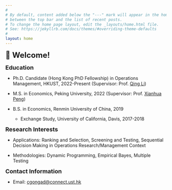 ```yaml
---
#
# By default, content added below the "---" mark will appear in the home page
# between the top bar and the list of recent posts.
# To change the home page layout, edit the _layouts/home.html file.
# See: https://jekyllrb.com/docs/themes/#overriding-theme-defaults
#
layout: home
---
```

**<font size=5>:wave: Welcome!</font>**

**<font size=4>Education</font>**

* Ph.D. Candidate (Hong Kong PhD Fellowship) in Operations Management, HKUST, 2022-Present (Supervisor: Prof. [Qing Li](https://isom.hkust.edu.hk/faculty-and-staff/directory/imqli))
 
* M.S. in Economics, Peking University, 2022 (Supervisor: Prof. [Xianhua Peng](https://english.phbs.pku.edu.cn/2018/fulltime_0831/104.html))

* B.S. in Economics, Renmin University of China, 2019
  * Exchange Study, University of California, Davis, 2017-2018

**<font size=4>Research Interests</font>**

* Applications: Ranking and Selection, Screening and Testing, Sequential Decision Making in Operations Research/Management Context

* Methodologies: Dynamic Programming, Empirical Bayes, Multiple Testing

**<font size=4>Contact Information</font>**

* Email: [cgongad@connect.ust.hk](mailto:chenyin.gong@connect.ust.hk)